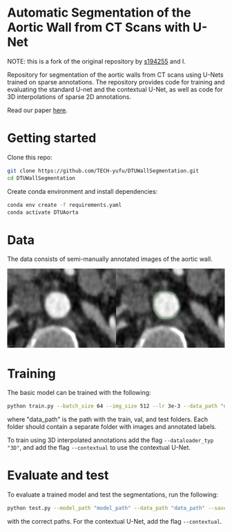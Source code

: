 # Automatic Segmentation of the Aortic Wall from CT Scans with U-Net
NOTE: this is a fork of the original repository by [s194255](https://github.com/s194255) and I. 

Repository for segmentation of the aortic walls from CT scans using U-Nets trained on sparse annotations. The repository provides code for training and evaluating the standard U-net and the contextual U-Net, as well as code for 3D interpolations of sparse 2D annotations.

Read our paper [here](figures/paper/Automatic%20Segmentation%20of%20the%20Aortic%20Wall%20from%20CT%20Scans%20with%20U-Net.pdf).

# Getting started
Clone this repo:
```bash
git clone https://github.com/TECH-yufu/DTUWallSegmentation.git
cd DTUWallSegmentation
```
Create conda environment and install dependencies:
```bash
conda env create -f requirements.yaml
conda activate DTUAorta
```
# Data
The data consists of semi-manually annotated images of the aortic wall. 

![Hej](figures/images/annotering.png) 

# Training
The basic model can be trained with the following:
```bash
python train.py --batch_size 64 --img_size 512 --lr 3e-3 --data_path "data_path" --dataloader_type "2D"
```
where "data_path" is the path with the train, val, and test folders. Each folder should contain a separate folder with images and annotated labels.

To train using 3D interpolated annotations add the flag ``--dataloader_typ "3D"``, and add the flag ``--contextual`` to use the contextual U-Net.

# Evaluate and test
To evaluate a trained model and test the segmentations, run the following:
```bash
python test.py --model_path "model_path" --data_path "data_path" --save_path "save_path" --batch_size 1 
```
with the correct paths. For the contextual U-Net, add the flag ``--contextual``. 